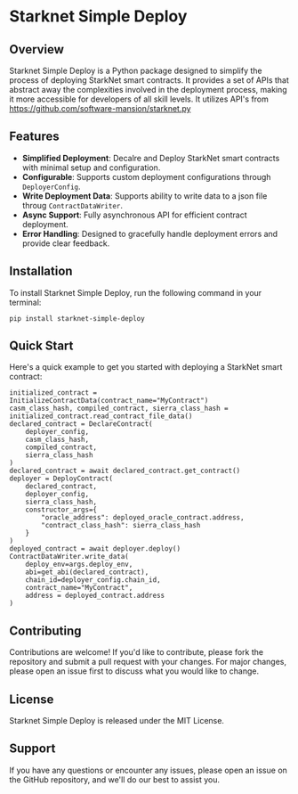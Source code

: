 # Starknet Simple Deploy

## Overview

Starknet Simple Deploy is a Python package designed to simplify the process of deploying StarkNet smart contracts. It provides a set of APIs that abstract away the complexities involved in the deployment process, making it more accessible for developers of all skill levels. It utilizes API's from https://github.com/software-mansion/starknet.py

## Features

- **Simplified Deployment**: Decalre and Deploy StarkNet smart contracts with minimal setup and configuration.
- **Configurable**: Supports custom deployment configurations through `DeployerConfig`.
- **Write Deployment Data**: Supports ability to write data to a json file throug `ContractDataWriter`. 
- **Async Support**: Fully asynchronous API for efficient contract deployment.
- **Error Handling**: Designed to gracefully handle deployment errors and provide clear feedback.

## Installation

To install Starknet Simple Deploy, run the following command in your terminal:

```
pip install starknet-simple-deploy
```
## Quick Start

Here's a quick example to get you started with deploying a StarkNet smart contract:

```
initialized_contract = InitializeContractData(contract_name="MyContract")
casm_class_hash, compiled_contract, sierra_class_hash = initialized_contract.read_contract_file_data()
declared_contract = DeclareContract(
    deployer_config,
    casm_class_hash,
    compiled_contract,
    sierra_class_hash
)
declared_contract = await declared_contract.get_contract()
deployer = DeployContract(
    declared_contract,
    deployer_config,
    sierra_class_hash,
    constructor_args={
        "oracle_address": deployed_oracle_contract.address,
        "contract_class_hash": sierra_class_hash
    }
)
deployed_contract = await deployer.deploy()
ContractDataWriter.write_data(
    deploy_env=args.deploy_env, 
    abi=get_abi(declared_contract),
    chain_id=deployer_config.chain_id,
    contract_name="MyContract", 
    address = deployed_contract.address
)
```

<!-- ## Documentation

For more detailed documentation on Starknet Simple Deploy, including all configuration options and API methods, please refer to [Documentation Link]. -->

## Contributing

Contributions are welcome! If you'd like to contribute, please fork the repository and submit a pull request with your changes. For major changes, please open an issue first to discuss what you would like to change.

## License

Starknet Simple Deploy is released under the MIT License.

## Support

If you have any questions or encounter any issues, please open an issue on the GitHub repository, and we'll do our best to assist you.
